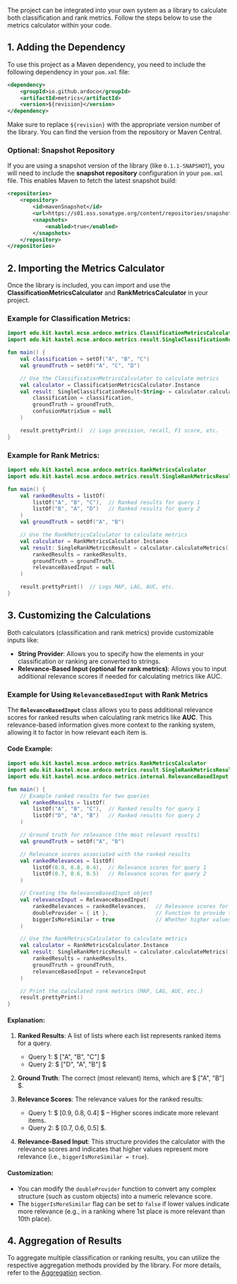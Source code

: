The project can be integrated into your own system as a library to calculate both classification and rank metrics. Follow the steps below to use the metrics calculator within your code.

## 1. Adding the Dependency

To use this project as a Maven dependency, you need to include the following dependency in your `pom.xml` file:

```xml
<dependency>
    <groupId>io.github.ardoco</groupId>
    <artifactId>metrics</artifactId>
    <version>${revision}</version>
</dependency>
```

Make sure to replace `${revision}` with the appropriate version number of the library. You can find the version from the repository or Maven Central.

### Optional: Snapshot Repository

If you are using a snapshot version of the library (like `0.1.1-SNAPSHOT`), you will need to include the **snapshot repository** configuration in your `pom.xml` file. This enables Maven to fetch the latest snapshot build:

```xml
<repositories>
    <repository>
        <id>mavenSnapshot</id>
        <url>https://s01.oss.sonatype.org/content/repositories/snapshots</url>
        <snapshots>
            <enabled>true</enabled>
        </snapshots>
    </repository>
</repositories>
```

## 2. Importing the Metrics Calculator

Once the library is included, you can import and use the **ClassificationMetricsCalculator** and **RankMetricsCalculator** in your project.

### Example for Classification Metrics:

```kotlin
import edu.kit.kastel.mcse.ardoco.metrics.ClassificationMetricsCalculator
import edu.kit.kastel.mcse.ardoco.metrics.result.SingleClassificationResult

fun main() {
    val classification = setOf("A", "B", "C")
    val groundTruth = setOf("A", "C", "D")

    // Use the ClassificationMetricsCalculator to calculate metrics
    val calculator = ClassificationMetricsCalculator.Instance
    val result: SingleClassificationResult<String> = calculator.calculateMetrics(
        classification = classification,
        groundTruth = groundTruth,
        confusionMatrixSum = null
    )

    result.prettyPrint()  // Logs precision, recall, F1 score, etc.
}
```

### Example for Rank Metrics:

```kotlin
import edu.kit.kastel.mcse.ardoco.metrics.RankMetricsCalculator
import edu.kit.kastel.mcse.ardoco.metrics.result.SingleRankMetricsResult

fun main() {
    val rankedResults = listOf(
        listOf("A", "B", "C"),  // Ranked results for query 1
        listOf("B", "A", "D")   // Ranked results for query 2
    )
    val groundTruth = setOf("A", "B")

    // Use the RankMetricsCalculator to calculate metrics
    val calculator = RankMetricsCalculator.Instance
    val result: SingleRankMetricsResult = calculator.calculateMetrics(
        rankedResults = rankedResults,
        groundTruth = groundTruth,
        relevanceBasedInput = null
    )

    result.prettyPrint()  // Logs MAP, LAG, AUC, etc.
}
```

## 3. Customizing the Calculations

Both calculators (classification and rank metrics) provide customizable inputs like:
- **String Provider**: Allows you to specify how the elements in your classification or ranking are converted to strings.
- **Relevance-Based Input (optional for rank metrics)**: Allows you to input additional relevance scores if needed for calculating metrics like AUC.

### Example for Using `RelevanceBasedInput` with Rank Metrics

The **`RelevanceBasedInput`** class allows you to pass additional relevance scores for ranked results when calculating rank metrics like **AUC**. This relevance-based information gives more context to the ranking system, allowing it to factor in how relevant each item is.

#### Code Example:

```kotlin
import edu.kit.kastel.mcse.ardoco.metrics.RankMetricsCalculator
import edu.kit.kastel.mcse.ardoco.metrics.result.SingleRankMetricsResult
import edu.kit.kastel.mcse.ardoco.metrics.internal.RelevanceBasedInput

fun main() {
    // Example ranked results for two queries
    val rankedResults = listOf(
        listOf("A", "B", "C"),  // Ranked results for query 1
        listOf("D", "A", "B")   // Ranked results for query 2
    )

    // Ground truth for relevance (the most relevant results)
    val groundTruth = setOf("A", "B")

    // Relevance scores associated with the ranked results
    val rankedRelevances = listOf(
        listOf(0.9, 0.8, 0.4),  // Relevance scores for query 1
        listOf(0.7, 0.6, 0.5)   // Relevance scores for query 2
    )

    // Creating the RelevanceBasedInput object
    val relevanceInput = RelevanceBasedInput(
        rankedRelevances = rankedRelevances,   // Relevance scores for ranked results
        doubleProvider = { it },               // Function to provide the relevance value (identity function in this case)
        biggerIsMoreSimilar = true             // Whether higher values mean more relevance
    )

    // Use the RankMetricsCalculator to calculate metrics
    val calculator = RankMetricsCalculator.Instance
    val result: SingleRankMetricsResult = calculator.calculateMetrics(
        rankedResults = rankedResults,
        groundTruth = groundTruth,
        relevanceBasedInput = relevanceInput
    )

    // Print the calculated rank metrics (MAP, LAG, AUC, etc.)
    result.prettyPrint()
}
```

#### Explanation:
1. **Ranked Results**: A list of lists where each list represents ranked items for a query.
   - Query 1: $ ["A", "B", "C"] $
   - Query 2: $ ["D", "A", "B"] $

2. **Ground Truth**: The correct (most relevant) items, which are $ ["A", "B"] $.

3. **Relevance Scores**: The relevance values for the ranked results:
   - Query 1: $ [0.9, 0.8, 0.4] $ – Higher scores indicate more relevant items.
   - Query 2: $ [0.7, 0.6, 0.5] $.

4. **Relevance-Based Input**: This structure provides the calculator with the relevance scores and indicates that higher values represent more relevance (i.e., `biggerIsMoreSimilar = true`).

#### Customization:
- You can modify the `doubleProvider` function to convert any complex structure (such as custom objects) into a numeric relevance score.
- The `biggerIsMoreSimilar` flag can be set to `false` if lower values indicate more relevance (e.g., in a ranking where 1st place is more relevant than 10th place).

## 4. Aggregation of Results

To aggregate multiple classification or ranking results, you can utilize the respective aggregation methods provided by the library. For more details, refer to the [Aggregation](Aggregation-of-Metrics) section.